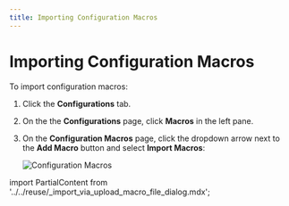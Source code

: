 ```yaml
---
title: Importing Configuration Macros
---
```


# Importing Configuration Macros

To import configuration macros:

1. Click the **Configurations** tab.
2. On the the **Configurations** page, click **Macros** in the left pane.
1. On the **Configuration Macros** page, click the dropdown arrow next to the **Add Macro** button and select **Import Macros**:

   ![Configuration Macros](/img/Configuration-Macros-Import.png)

import PartialContent from '../../reuse/_import_via_upload_macro_file_dialog.mdx';

<PartialContent name="import_via_upload_macro_file_dialog" />
